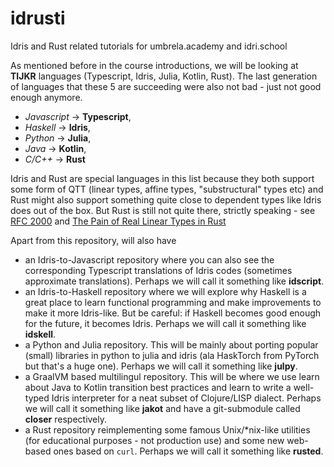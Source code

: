 # idrusti

Idris and Rust related tutorials for umbrela.academy and idri.school


As mentioned before in the course introductions, we will be looking at **TIJKR** languages (Typescript, Idris, Julia, Kotlin, Rust). The last generation of languages that these 5 are succeeding were also not bad - just not good enough anymore.

 - _Javascript_ -> **Typescript**, 
 - _Haskell_ -> **Idris**, 
 - _Python_ -> **Julia**, 
 - _Java_ -> **Kotlin**, 
 - _C/C++_ -> **Rust**

Idris and Rust are special languages in this list because they both support some form of QTT (linear types, affine types, "substructural" types etc) and Rust might also support something quite close to dependent types like Idris does out of the box. But Rust is still not quite there, strictly speaking - see [RFC 2000](https://github.com/rust-lang/rfcs/pull/2000) and [The Pain of Real Linear Types in Rust](https://gankra.github.io/blah/linear-rust/#definitions-and-the-state-of-rust)

Apart from this repository, will also have 
- an Idris-to-Javascript repository where you can also see the corresponding Typescript translations of Idris codes (sometimes approximate translations). Perhaps we will call it something like **idscript**.
- an Idris-to-Haskell repository where we will explore why Haskell is a great place to learn functional programming and make improvements to make it more Idris-like. But be careful: if Haskell becomes good enough for the future, it becomes Idris. Perhaps we will call it something like **idskell**.
- a Python and Julia repository. This will be mainly about porting popular (small) libraries in python to julia and idris (ala HaskTorch from PyTorch but that's a huge one). Perhaps we will call it something like **julpy**.
- a GraalVM based multilingul repository. This will be where we use learn about Java to Kotlin transition best practices and learn to write a well-typed Idris interpreter for a neat subset of Clojure/LISP dialect. Perhaps we will call it something like **jakot** and have a git-submodule called **closer** respectively.
- a Rust repository reimplementing some famous Unix/\*nix-like utilities (for educational purposes - not production use) and some new web-based ones based on `curl`.  Perhaps we will call it something like **rusted**.
